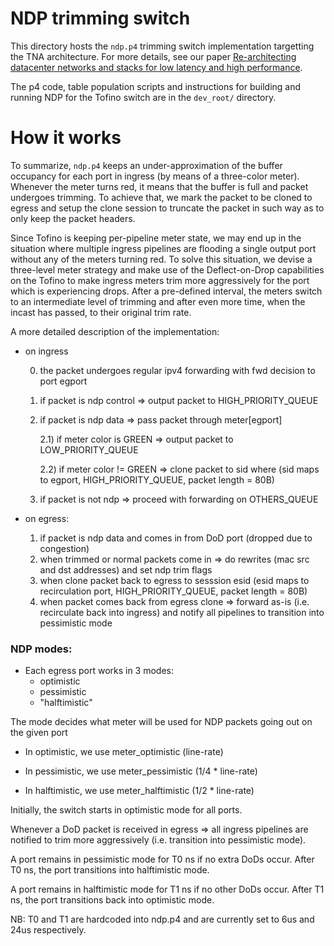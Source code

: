 # NDP trimming switch

This directory hosts the `ndp.p4` trimming switch
implementation targetting the TNA architecture. 
For more details, see our paper [Re-architecting datacenter networks and stacks for low latency and high performance](http://nets.cs.pub.ro/~costin/files/ndp.pdf).

The p4 code, table population scripts and instructions for building and running
NDP for the Tofino switch are in the `dev_root/` directory.

# How it works

To summarize, `ndp.p4` keeps an under-approximation of
the buffer occupancy for each port in ingress (by means of a
three-color meter). Whenever the meter turns red, it means
that the buffer is full and packet undergoes trimming. To achieve
that, we mark the packet to be cloned to egress and setup
the clone session to truncate the packet in such way as to
only keep the packet headers.

Since Tofino is keeping per-pipeline meter state, we may
end up in the situation where multiple ingress pipelines are
flooding a single output port without any of the meters turning
red. To solve this situation, we devise a three-level meter
strategy and make use of the Deflect-on-Drop capabilities
on the Tofino to make ingress meters trim more aggressively for
the port which is experiencing drops. After a pre-defined
interval, the meters switch to an intermediate level of trimming
and after even more time, when the incast has passed, to their original trim rate.

A more detailed description of the implementation:

 * on ingress

   0) the packet undergoes regular ipv4 forwarding with fwd decision to port egport
   1) if packet is ndp control => output packet to HIGH_PRIORITY_QUEUE
   2) if packet is ndp data => pass packet through meter[egport]

      2.1) if meter color is GREEN => output packet to LOW_PRIORITY_QUEUE

      2.2) if meter color != GREEN => clone packet to sid where (sid maps to egport, HIGH_PRIORITY_QUEUE,
          packet length = 80B)
   3) if packet is not ndp => proceed with forwarding on OTHERS_QUEUE

 * on egress:
     1) if packet is ndp data and comes in from DoD port (dropped due to congestion)
     2) when trimmed or normal packets come in => do rewrites (mac src and dst addresses) and set ndp trim flags
     3) when clone packet back to egress to sesssion esid (esid maps to recirculation port, HIGH_PRIORITY_QUEUE, packet length = 80B)
     4) when packet comes back from egress clone => forward as-is (i.e. recirculate back into ingress) and notify all pipelines
        to transition into pessimistic mode

 ### NDP modes:
 * Each egress port works in 3 modes:
   - optimistic
   - pessimistic
   - "halftimistic"

The mode decides what meter will be used for NDP packets going out on the given port

  * In optimistic, we use meter_optimistic (line-rate)

  * In pessimistic, we use meter_pessimistic (1/4 * line-rate)

  * In halftimistic, we use meter_halftimistic (1/2 * line-rate)

 Initially, the switch starts in optimistic mode for all ports.

 Whenever a DoD packet is received in egress => all ingress pipelines are notified to
 trim more aggressively (i.e. transition into pessimistic mode).

 A port remains in pessimistic mode for T0 ns if no extra DoDs occur.
 After T0 ns, the port transitions into halftimistic mode.

 A port remains in halftimistic mode for T1 ns if no other DoDs occur.
 After T1 ns, the port transitions back into optimistic mode.

 NB: T0 and T1 are hardcoded into ndp.p4 and are currently set
 to 6us and 24us respectively.

